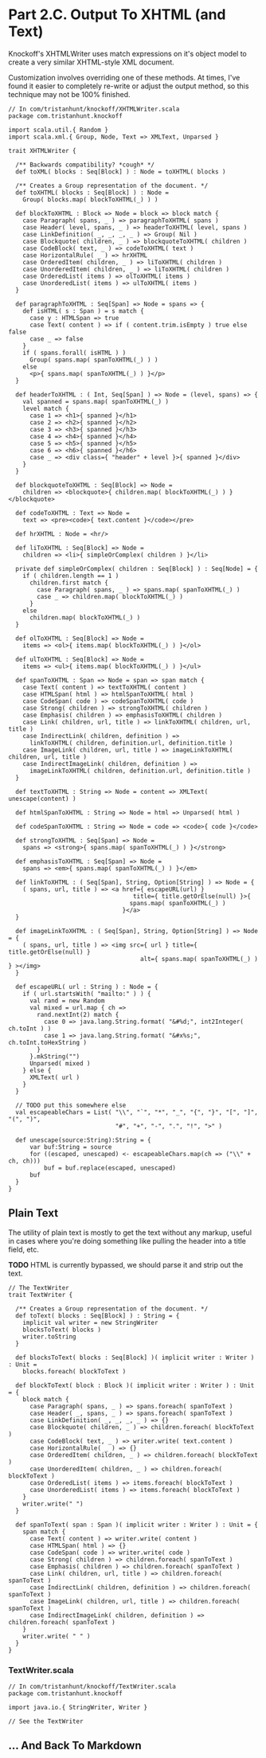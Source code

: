 # Part 2.C. Output To XHTML (and Text) #

Knockoff's XHTMLWriter uses match expressions on it's object model to create a
very similar XHTML-style XML document.

Customization involves overriding one of these methods. At times, I've found it 
easier to completely re-write or adjust the output method, so this technique may not
be 100% finished.

    // In com/tristanhunt/knockoff/XHTMLWriter.scala
    package com.tristanhunt.knockoff
    
    import scala.util.{ Random }
    import scala.xml.{ Group, Node, Text => XMLText, Unparsed }
    
    trait XHTMLWriter {

      /** Backwards compatibility? *cough* */
      def toXML( blocks : Seq[Block] ) : Node = toXHTML( blocks )
      
      /** Creates a Group representation of the document. */
      def toXHTML( blocks : Seq[Block] ) : Node =
        Group( blocks.map( blockToXHTML(_) ) )
      
      def blockToXHTML : Block => Node = block => block match {
        case Paragraph( spans, _ ) => paragraphToXHTML( spans )
        case Header( level, spans, _ ) => headerToXHTML( level, spans )
        case LinkDefinition( _, _, _, _ ) => Group( Nil )
        case Blockquote( children, _ ) => blockquoteToXHTML( children )
        case CodeBlock( text, _ ) => codeToXHTML( text )
        case HorizontalRule( _ ) => hrXHTML
        case OrderedItem( children, _ ) => liToXHTML( children )
        case UnorderedItem( children, _ ) => liToXHTML( children )
        case OrderedList( items ) => olToXHTML( items )
        case UnorderedList( items ) => ulToXHTML( items )
      }
      
      def paragraphToXHTML : Seq[Span] => Node = spans => {
        def isHTML( s : Span ) = s match {
          case y : HTMLSpan => true
          case Text( content ) => if ( content.trim.isEmpty ) true else false
          case _ => false
        }
        if ( spans.forall( isHTML ) )
          Group( spans.map( spanToXHTML(_) ) )
        else
          <p>{ spans.map( spanToXHTML(_) ) }</p>
      }
      
      def headerToXHTML : ( Int, Seq[Span] ) => Node = (level, spans) => {
        val spanned = spans.map( spanToXHTML(_) )
        level match {
          case 1 => <h1>{ spanned }</h1>
          case 2 => <h2>{ spanned }</h2>
          case 3 => <h3>{ spanned }</h3>
          case 4 => <h4>{ spanned }</h4>
          case 5 => <h5>{ spanned }</h5>
          case 6 => <h6>{ spanned }</h6>
          case _ => <div class={ "header" + level }>{ spanned }</div>
        }
      }
    
      def blockquoteToXHTML : Seq[Block] => Node =
        children => <blockquote>{ children.map( blockToXHTML(_) ) }</blockquote>
      
      def codeToXHTML : Text => Node =
        text => <pre><code>{ text.content }</code></pre>
        
      def hrXHTML : Node = <hr/>
      
      def liToXHTML : Seq[Block] => Node =
        children => <li>{ simpleOrComplex( children ) }</li>

      private def simpleOrComplex( children : Seq[Block] ) : Seq[Node] = {
        if ( children.length == 1 )
          children.first match {
            case Paragraph( spans, _ ) => spans.map( spanToXHTML(_) )
            case _ => children.map( blockToXHTML(_) )
          }
        else
          children.map( blockToXHTML(_) )
      }

      def olToXHTML : Seq[Block] => Node =
        items => <ol>{ items.map( blockToXHTML(_) ) }</ol>
    
      def ulToXHTML : Seq[Block] => Node =
        items => <ul>{ items.map( blockToXHTML(_) ) }</ul>
      
      def spanToXHTML : Span => Node = span => span match {
        case Text( content ) => textToXHTML( content )
        case HTMLSpan( html ) => htmlSpanToXHTML( html )
        case CodeSpan( code ) => codeSpanToXHTML( code )
        case Strong( children ) => strongToXHTML( children )
        case Emphasis( children ) => emphasisToXHTML( children )
        case Link( children, url, title ) => linkToXHTML( children, url, title )
        case IndirectLink( children, definition ) =>
          linkToXHTML( children, definition.url, definition.title )
        case ImageLink( children, url, title ) => imageLinkToXHTML( children, url, title )
        case IndirectImageLink( children, definition ) =>
          imageLinkToXHTML( children, definition.url, definition.title )
      }
      
      def textToXHTML : String => Node = content => XMLText( unescape(content) )
      
      def htmlSpanToXHTML : String => Node = html => Unparsed( html )
      
      def codeSpanToXHTML : String => Node = code => <code>{ code }</code>
      
      def strongToXHTML : Seq[Span] => Node =
        spans => <strong>{ spans.map( spanToXHTML(_) ) }</strong>
      
      def emphasisToXHTML : Seq[Span] => Node =
        spans => <em>{ spans.map( spanToXHTML(_) ) }</em>
      
      def linkToXHTML : ( Seq[Span], String, Option[String] ) => Node = {
        ( spans, url, title ) => <a href={ escapeURL(url) }
                                       title={ title.getOrElse(null) }>{
                                      spans.map( spanToXHTML(_) )
                                    }</a>
      }
      
      def imageLinkToXHTML : ( Seq[Span], String, Option[String] ) => Node = {
        ( spans, url, title ) => <img src={ url } title={ title.getOrElse(null) }
                                         alt={ spans.map( spanToXHTML(_) ) } ></img> 
      }
      
      def escapeURL( url : String ) : Node = {
        if ( url.startsWith( "mailto:" ) ) {
          val rand = new Random
          val mixed = url.map { ch =>
            rand.nextInt(2) match {
              case 0 => java.lang.String.format( "&#%d;", int2Integer( ch.toInt ) )
              case 1 => java.lang.String.format( "&#x%s;", ch.toInt.toHexString )
            }
          }.mkString("")
          Unparsed( mixed )
        } else {
          XMLText( url )
        }
      }
      
      // TODO put this somewhere else
      val escapeableChars = List( "\\", "`", "*", "_", "{", "}", "[", "]", "(", ")", 
                                  "#", "+", "-", ".", "!", ">" )

      def unescape(source:String):String = {
          var buf:String = source
          for ((escaped, unescaped) <- escapeableChars.map(ch => ("\\" + ch, ch)))
              buf = buf.replace(escaped, unescaped)
          buf
      }
    }



## Plain Text ##

The utility of plain text is mostly to get the text without any markup, useful in
cases where you're doing something like pulling the header into a title field, etc.

**TODO** HTML is currently bypassed, we should parse it and strip out the text.

    // The TextWriter
    trait TextWriter {
      
      /** Creates a Group representation of the document. */
      def toText( blocks : Seq[Block] ) : String = {
        implicit val writer = new StringWriter
        blocksToText( blocks )
        writer.toString
      }
      
      def blocksToText( blocks : Seq[Block] )( implicit writer : Writer ) : Unit =
        blocks.foreach( blockToText )
      
      def blockToText( block : Block )( implicit writer : Writer ) : Unit = {
        block match {
          case Paragraph( spans, _ ) => spans.foreach( spanToText )
          case Header( _, spans, _ ) => spans.foreach( spanToText )
          case LinkDefinition( _, _, _, _ ) => {}
          case Blockquote( children, _ ) => children.foreach( blockToText )
          case CodeBlock( text, _ ) => writer.write( text.content )
          case HorizontalRule( _ ) => {}
          case OrderedItem( children, _ ) => children.foreach( blockToText )
          case UnorderedItem( children, _ ) => children.foreach( blockToText )
          case OrderedList( items ) => items.foreach( blockToText )
          case UnorderedList( items ) => items.foreach( blockToText )
        }
        writer.write(" ")
      }
      
      def spanToText( span : Span )( implicit writer : Writer ) : Unit = {
        span match {
          case Text( content ) => writer.write( content )
          case HTMLSpan( html ) => {} 
          case CodeSpan( code ) => writer.write( code )
          case Strong( children ) => children.foreach( spanToText )
          case Emphasis( children ) => children.foreach( spanToText )
          case Link( children, url, title ) => children.foreach( spanToText )
          case IndirectLink( children, definition ) => children.foreach( spanToText )
          case ImageLink( children, url, title ) => children.foreach( spanToText )
          case IndirectImageLink( children, definition ) => children.foreach( spanToText )
        }
        writer.write( " " )
      }
    }

### TextWriter.scala

    // In com/tristanhunt/knockoff/TextWriter.scala
    package com.tristanhunt.knockoff
    
    import java.io.{ StringWriter, Writer }
    
    // See the TextWriter



## ... And Back To Markdown ##